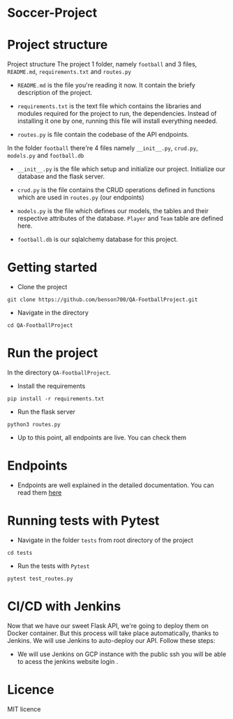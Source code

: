 # Soccer-Project
# Project structure
Project structure
The project 1 folder, namely `football` and 3 files, `README.md`,
`requirements.txt` and `routes.py`

- `README.md`  is the file you're reading it now. It contain the briefy description of the project.

- `requirements.txt` is the text file which contains the libraries and modules required for the project to run, the dependencies. Instead of installing it one by one, running this file will install everything needed.

- `routes.py` is file contain the codebase of the API endpoints.

In the folder `football` there're 4 files namely `__init__.py`,
`crud.py`, `models.py` and `football.db`

- `__init__.py` is the file which setup and initialize our project. Initialize our database and the flask server.

- `crud.py` is the file contains the CRUD operations defined in functions
which are used in `routes.py` (our endpoints)

- `models.py` is the file which defines our models, the tables and their respective attributes of the database. `Player` and `Team` table are defined here.

- `football.db` is our sqlalchemy database for this project. 

# Getting started
- Clone the project

```
git clone https://github.com/benson700/QA-FootballProject.git
```

- Navigate in the directory

```
cd QA-FootballProject
```

# Run the project
In the directory `QA-FootballProject`.
- Install the requirements
```
pip install -r requirements.txt
```
- Run the flask server
```
python3 routes.py
```

- Up to this point, all endpoints are live. You can check them

# Endpoints
- Endpoints are well explained in the detailed documentation.
You can read them [here](https://github.com)

# Running tests with Pytest

- Navigate in the folder `tests` from root directory
of the project
```
cd tests
```

- Run the tests with `Pytest`
```
pytest test_routes.py
```

# CI/CD with Jenkins
Now that we have our sweet Flask API, we're going to deploy them on Docker container. But this process will take place automatically, thanks to Jenkins. We will use Jenkins to auto-deploy our API.
Follow these steps:

- We will use Jenkins on GCP instance 
 with the public ssh you will be able to acess the jenkins website login .



# Licence
MIT licence
